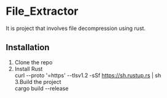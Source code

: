 # File_Extractor
It is project that involves file decompression using rust.

## Installation
1. Clone the repo
2. Install Rust</br>
 curl --proto '=https' --tlsv1.2 -sSf https://sh.rustup.rs | sh </br>
3.Build the project</br>
cargo build --release
